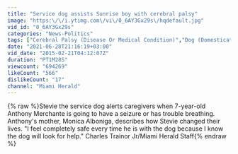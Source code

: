 ```yaml
---
title: "Service dog assists Sunrise boy with cerebral palsy"
image: "https:\/\/i.ytimg.com\/vi\/0_6AY3Gx29s\/hqdefault.jpg"
vid_id: "0_6AY3Gx29s"
categories: "News-Politics"
tags: ["Cerebral Palsy (Disease Or Medical Condition)","Dog (Domesticated Animal)","service dog"]
date: "2021-06-28T21:16:19+03:00"
vid_date: "2015-02-21T04:12:07Z"
duration: "PT1M28S"
viewcount: "694269"
likeCount: "566"
dislikeCount: "17"
channel: "Miami Herald"
---
```

{% raw %}Stevie the service dog alerts caregivers when 7-year-old Anthony Merchante is going to have a seizure or has trouble breathing. Anthony's mother, Monica Alboniga, describes how Stevie changed their lives. &quot;I feel completely safe every time he is with the dog because I know the dog will look for help.&quot; Charles Trainor Jr/Miami Herald Staff{% endraw %}
